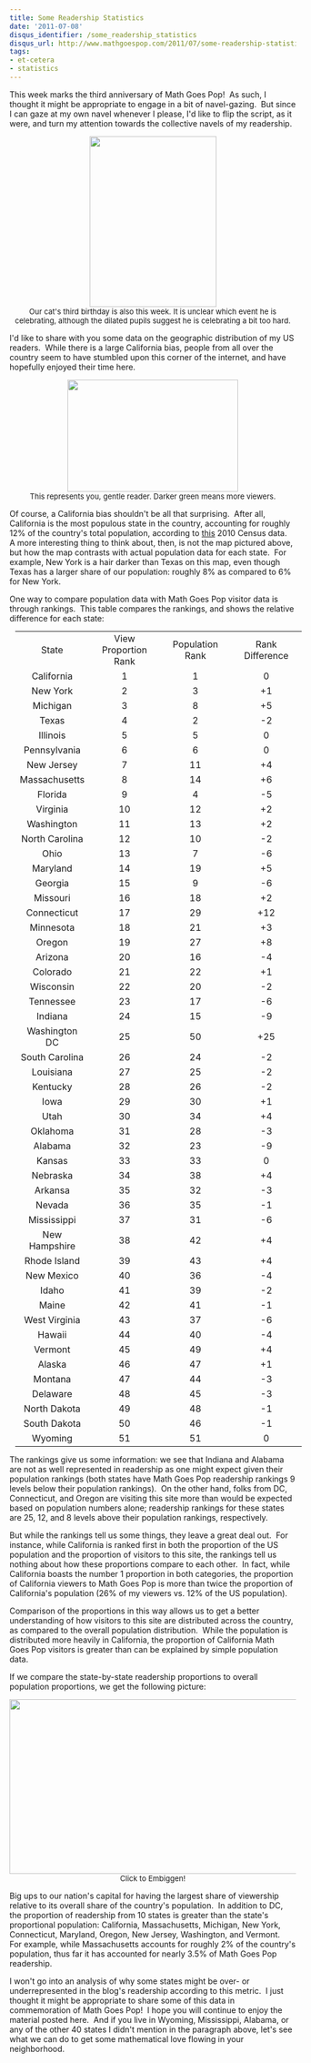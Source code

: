 ```yaml
---
title: Some Readership Statistics
date: '2011-07-08'
disqus_identifier: /some_readership_statistics
disqus_url: http://www.mathgoespop.com/2011/07/some-readership-statistics.html
tags:
- et-cetera
- statistics
---
```

This week marks the third anniversary of Math Goes Pop!  As such, I thought it might be appropriate to engage in a bit of navel-gazing.  But since I can gaze at my own navel whenever I please, I'd like to flip the script, as it were, and turn my attention towards the collective navels of my readership.

<p style="text-align:center;font-size:small;"><a href="http://www.mathgoespop.com/images/2011/07/Screen-shot-2011-07-08-at-1.01.43-PM.png"><img class="size-medium wp-image-1295" title="Screen shot 2011-07-08 at 1.01.43 PM" src="http://www.mathgoespop.com/images/2011/07/Screen-shot-2011-07-08-at-1.01.43-PM-223x300.png" alt="" width="223" height="300" /></a><br>Our cat's third birthday is also this week.  It is unclear which event he is celebrating, although the dilated pupils suggest he is celebrating a bit too hard.</p>

I'd like to share with you some data on the geographic distribution of my US readers.  While there is a large California bias, people from all over the country seem to have stumbled upon this corner of the internet, and have hopefully enjoyed their time here.

<p style="text-align:center;font-size:small;"><a href="http://www.mathgoespop.com/images/2011/07/Screen-shot-2011-07-08-at-1.05.22-PM.png"><img class="size-medium wp-image-1298" title="Screen shot 2011-07-08 at 1.05.22 PM" src="http://www.mathgoespop.com/images/2011/07/Screen-shot-2011-07-08-at-1.05.22-PM-300x197.png" alt="" width="300" height="197" /></a><br>This represents you, gentle reader.  Darker green means more viewers.</p>

Of course, a California bias shouldn't be all that surprising.  After all, California is the most populous state in the country, accounting for roughly 12% of the country's total population, according to <a href="http://en.wikipedia.org/wiki/List_of_U.S._states_and_territories_by_population">this</a> 2010 Census data.  A more interesting thing to think about, then, is not the map pictured above, but how the map contrasts with actual population data for each state.  For example, New York is a hair darker than Texas on this map, even though Texas has a larger share of our population: roughly 8% as compared to 6% for New York.

One way to compare population data with Math Goes Pop visitor data is through rankings.  This table compares the rankings, and shows the relative difference for each state:

<p style="text-align: center;">
<table class="table table-bordered" style="text-align:center; margin: 10px;">
	<tr>
		<td width="25%">State</td>
		<td width="25%">View Proportion Rank</td>
		<td width="25%">Population Rank</td>
		<td width="25%">Rank Difference</td>
	</tr>
	<tr>
		<td>California</td>
		<td>1</td>
		<td>1</td>
		<td>0</td>
	</tr>
	<tr>
		<td>New York</td>
		<td>2</td>
		<td>3</td>
		<td>+1</td>
	</tr>
	<tr>
		<td>Michigan</td>
		<td>3</td>
		<td>8</td>
		<td>+5</td>
	</tr>
	<tr>
		<td>Texas</td>
		<td>4</td>
		<td>2</td>
		<td>-2</td>
	</tr>
	<tr>
		<td>Illinois</td>
		<td>5</td>
		<td>5</td>
		<td>0</td>
	</tr>
	<tr>
		<td>Pennsylvania</td>
		<td>6</td>
		<td>6</td>
		<td>0</td>
	</tr>
	<tr>
		<td>New Jersey</td>
		<td>7</td>
		<td>11</td>
		<td>+4</td>
	</tr>
	<tr>
		<td>Massachusetts</td>
		<td>8</td>
		<td>14</td>
		<td>+6</td>
	</tr>
	<tr>
		<td>Florida</td>
		<td>9</td>
		<td>4</td>
		<td>-5</td>
	</tr>
	<tr>
		<td>Virginia</td>
		<td>10</td>
		<td>12</td>
		<td>+2</td>
	</tr>
	<tr>
		<td>Washington</td>
		<td>11</td>
		<td>13</td>
		<td>+2</td>
	</tr>
	<tr>
		<td>North Carolina</td>
		<td>12</td>
		<td>10</td>
		<td>-2</td>
	</tr>
	<tr>
		<td>Ohio</td>
		<td>13</td>
		<td>7</td>
		<td>-6</td>
	</tr>
	<tr>
		<td>Maryland</td>
		<td>14</td>
		<td>19</td>
		<td>+5</td>
	</tr>
	<tr>
		<td>Georgia</td>
		<td>15</td>
		<td>9</td>
		<td>-6</td>
	</tr>
	<tr>
		<td>Missouri</td>
		<td>16</td>
		<td>18</td>
		<td>+2</td>
	</tr>
	<tr>
		<td>Connecticut</td>
		<td>17</td>
		<td>29</td>
		<td>+12</td>
	</tr>
	<tr>
		<td>Minnesota</td>
		<td>18</td>
		<td>21</td>
		<td>+3</td>
	</tr>
	<tr>
		<td>Oregon</td>
		<td>19</td>
		<td>27</td>
		<td>+8</td>
	</tr>
	<tr>
		<td>Arizona</td>
		<td>20</td>
		<td>16</td>
		<td>-4</td>
	</tr>
	<tr>
		<td>Colorado</td>
		<td>21</td>
		<td>22</td>
		<td>+1</td>
	</tr>
	<tr>
		<td>Wisconsin</td>
		<td>22</td>
		<td>20</td>
		<td>-2</td>
	</tr>
	<tr>
		<td>Tennessee</td>
		<td>23</td>
		<td>17</td>
		<td>-6</td>
	</tr>
	<tr>
		<td>Indiana</td>
		<td>24</td>
		<td>15</td>
		<td>-9</td>
	</tr>
	<tr>
		<td>Washington DC</td>
		<td>25</td>
		<td>50</td>
		<td>+25</td>
	</tr>
	<tr>
		<td>South Carolina</td>
		<td>26</td>
		<td>24</td>
		<td>-2</td>
	</tr>
	<tr>
		<td>Louisiana</td>
		<td>27</td>
		<td>25</td>
		<td>-2</td>
	</tr>
	<tr>
		<td>Kentucky</td>
		<td>28</td>
		<td>26</td>
		<td>-2</td>
	</tr>
	<tr>
		<td>Iowa</td>
		<td>29</td>
		<td>30</td>
		<td>+1</td>
	</tr>
	<tr>
		<td>Utah</td>
		<td>30</td>
		<td>34</td>
		<td>+4</td>
	</tr>
	<tr>
		<td>Oklahoma</td>
		<td>31</td>
		<td>28</td>
		<td>-3</td>
	</tr>
	<tr>
		<td>Alabama</td>
		<td>32</td>
		<td>23</td>
		<td>-9</td>
	</tr>
	<tr>
		<td>Kansas</td>
		<td>33</td>
		<td>33</td>
		<td>0</td>
	</tr>
	<tr>
		<td>Nebraska</td>
		<td>34</td>
		<td>38</td>
		<td>+4</td>
	</tr>
	<tr>
		<td>Arkansa</td>
		<td>35</td>
		<td>32</td>
		<td>-3</td>
	</tr>
	<tr>
		<td>Nevada</td>
		<td>36</td>
		<td>35</td>
		<td>-1</td>
	</tr>
	<tr>
		<td>Mississippi</td>
		<td>37</td>
		<td>31</td>
		<td>-6</td>
	</tr>
	<tr>
		<td>New Hampshire</td>
		<td>38</td>
		<td>42</td>
		<td>+4</td>
	</tr>
	<tr>
		<td>Rhode Island</td>
		<td>39</td>
		<td>43</td>
		<td>+4</td>
	</tr>
	<tr>
		<td>New Mexico</td>
		<td>40</td>
		<td>36</td>
		<td>-4</td>
	</tr>
	<tr>
		<td>Idaho</td>
		<td>41</td>
		<td>39</td>
		<td>-2</td>
	</tr>
	<tr>
		<td>Maine</td>
		<td>42</td>
		<td>41</td>
		<td>-1</td>
	</tr>
	<tr>
		<td>West Virginia</td>
		<td>43</td>
		<td>37</td>
		<td>-6</td>
	</tr>
	<tr>
		<td>Hawaii</td>
		<td>44</td>
		<td>40</td>
		<td>-4</td>
	</tr>
	<tr>
		<td>Vermont</td>
		<td>45</td>
		<td>49</td>
		<td>+4</td>
	</tr>
	<tr>
		<td>Alaska</td>
		<td>46</td>
		<td>47</td>
		<td>+1</td>
	</tr>
	<tr>
		<td>Montana</td>
		<td>47</td>
		<td>44</td>
		<td>-3</td>
	</tr>
	<tr>
		<td>Delaware</td>
		<td>48</td>
		<td>45</td>
		<td>-3</td>
	</tr>
	<tr>
		<td>North Dakota</td>
		<td>49</td>
		<td>48</td>
		<td>-1</td>
	</tr>
	<tr>
		<td>South Dakota</td>
		<td>50</td>
		<td>46</td>
		<td>-1</td>
	</tr>
	<tr>
		<td>Wyoming</td>
		<td>51</td>
		<td>51</td>
		<td>0</td>
	</tr>	
</table>
</p>

The rankings give us some information: we see that Indiana and Alabama are not as well represented in readership as one might expect given their population rankings (both states have Math Goes Pop readership rankings 9 levels below their population rankings).  On the other hand, folks from DC, Connecticut, and Oregon are visiting this site more than would be expected based on population numbers alone; readership rankings for these states are 25, 12, and 8 levels above their population rankings, respectively.

But while the rankings tell us some things, they leave a great deal out.  For instance, while California is ranked first in both the proportion of the US population and the proportion of visitors to this site, the rankings tell us nothing about how these proportions compare to each other.  In fact, while California boasts the number 1 proportion in both categories, the proportion of California viewers to Math Goes Pop is more than twice the proportion of California's population (26% of my viewers vs. 12% of the US population).

Comparison of the proportions in this way allows us to get a better understanding of how visitors to this site are distributed across the country, as compared to the overall population distribution.  While the population is distributed more heavily in California, the proportion of California Math Goes Pop visitors is greater than can be explained by simple population data.

If we compare the state-by-state readership proportions to overall population proportions, we get the following picture:

<p style="text-align:center;font-size:small;"><a href="http://www.mathgoespop.com/images/2011/07/Screen-shot-2011-07-08-at-5.26.02-PM.png"><img class="size-full wp-image-1305" title="StateData" src="http://www.mathgoespop.com/images/2011/07/Screen-shot-2011-07-08-at-5.26.02-PM.png" alt="" width="600" height="307" /></a><br>Click to Embiggen!</p>

Big ups to our nation's capital for having the largest share of viewership relative to its overall share of the country's population.  In addition to DC, the proportion of readership from 10 states is greater than the state's proportional population: California, Massachusetts, Michigan, New York, Connecticut, Maryland, Oregon, New Jersey, Washington, and Vermont.  For example, while Massachusetts accounts for roughly 2% of the country's population, thus far it has accounted for nearly 3.5% of Math Goes Pop readership.

I won't go into an analysis of why some states might be over- or underrepresented in the blog's readership according to this metric.  I just thought it might be appropriate to share some of this data in commemoration of Math Goes Pop!  I hope you will continue to enjoy the material posted here.  And if you live in Wyoming, Mississippi, Alabama, or any of the other 40 states I didn't mention in the paragraph above, let's see what we can do to get some mathematical love flowing in your neighborhood.
